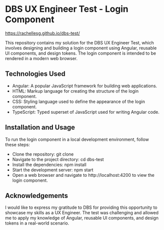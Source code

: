 # DBS UX Engineer Test - Login Component

https://rachellesg.github.io/dbs-test/

This repository contains my solution for the DBS UX Engineer Test, which involves designing and building a login component using Angular, reusable UI components, and design tokens. The login component is intended to be rendered in a modern web browser.

## Technologies Used

- Angular: A popular JavaScript framework for building web applications.
- HTML: Markup language for creating the structure of the login component.
- CSS: Styling language used to define the appearance of the login component.
- TypeScript: Typed superset of JavaScript used for writing Angular code.

## Installation and Usage

To run the login component in a local development environment, follow these steps:

- Clone the repository: git clone <repository-url>
- Navigate to the project directory: cd dbs-test
- Install the dependencies: npm install
- Start the development server: npm start
- Open a web browser and navigate to http://localhost:4200 to view the login component.

## Acknowledgements

I would like to express my gratitude to DBS for providing this opportunity to showcase my skills as a UX Engineer. The test was challenging and allowed me to apply my knowledge of Angular, reusable UI components, and design tokens in a real-world scenario.
